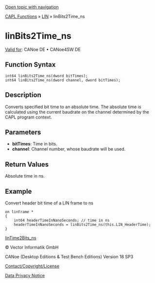 [Open topic with navigation](../../../../../CANoeDEFamily.htm#Topics/CAPLFunctions/LIN/Functions/CAPLfunctionLINBits2TimeNS.md)

[CAPL Functions](../../CAPLfunctions.md) » [LIN](../CAPLfunctionsLINOverview.md) » linBits2Time_ns

# linBits2Time_ns

[Valid for](../../../Shared/FeatureAvailability.md):  CANoe DE • CANoe4SW DE

## Function Syntax

```
int64 linBits2Time_ns(dword bitTimes);
int64 linBits2Time_ns(dword channel, dword bitTimes);
```

## Description

Converts specified bit time to an absolute time. The absolute time is calculated using the current baudrate on the channel determined by the CAPL program context.

## Parameters

- **bitTimes**: Time in bits.
- **channel**: Channel number, whose baudrate will be used.

## Return Values

Absolute time in ns.

## Example

Convert header bit time of a LIN frame to ns

```plaintext
on linFrame *
{
    int64 headerTimeInNanoSeconds; // time in ns
    headerTimeInNanoSeconds = linBits2Time_ns(this.LIN_HeaderTime);
}
```

[linTime2Bits_ns](CAPLfunctionLINTime2BitsNS.md)

© Vector Informatik GmbH

CANoe (Desktop Editions & Test Bench Editions) Version 18 SP3

[Contact/Copyright/License](../../../Shared/ContactCopyrightLicense.md)

[Data Privacy Notice](https://www.vector.com/int/en/company/get-info/privacy-policy/)